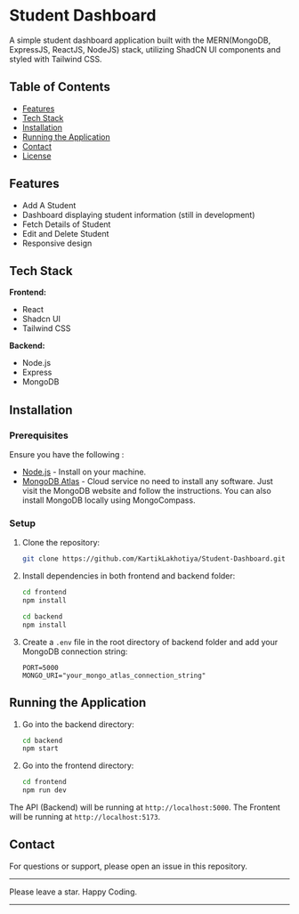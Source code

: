 # Student Dashboard

A simple student dashboard application built with the MERN(MongoDB, ExpressJS, ReactJS, NodeJS) stack, utilizing ShadCN UI components and styled with Tailwind CSS.

## Table of Contents

- [Features](#features)
- [Tech Stack](#tech-stack)
- [Installation](#installation)
- [Running the Application](#running-the-application)
- [Contact](#contact)
- [License](#license)

## Features

- Add A Student
- Dashboard displaying student information (still in development)
- Fetch Details of Student
- Edit and Delete Student
- Responsive design

## Tech Stack

**Frontend:**

- React
- Shadcn UI
- Tailwind CSS

**Backend:**

- Node.js
- Express
- MongoDB

## Installation

### Prerequisites

Ensure you have the following :

- [Node.js](https://nodejs.org/) - Install on your machine.
- [MongoDB Atlas](https://www.mongodb.com/atlas) - Cloud service no need to install any software. Just visit the MongoDB website and follow the instructions. You can also install MongoDB locally using MongoCompass.

### Setup

1. Clone the repository:
   ```bash
   git clone https://github.com/KartikLakhotiya/Student-Dashboard.git

2. Install dependencies in both frontend and backend folder:
    ```bash
    cd frontend
    npm install
    ```
    ```bash
    cd backend
    npm install
    ```

3. Create a `.env` file in the root directory of backend folder and add your MongoDB connection string:
    ```
    PORT=5000
    MONGO_URI="your_mongo_atlas_connection_string"
    ```

## Running the Application

1. Go into the backend directory:
    ```bash
    cd backend
    npm start
    ```

2. Go into the frontend directory:
    ```bash
    cd frontend
    npm run dev
    ```

The API (Backend) will be running at `http://localhost:5000`.
The Frontent will be running at `http://localhost:5173`.

## Contact

For questions or support, please open an issue in this repository.


---

Please leave a star. Happy Coding.

---
